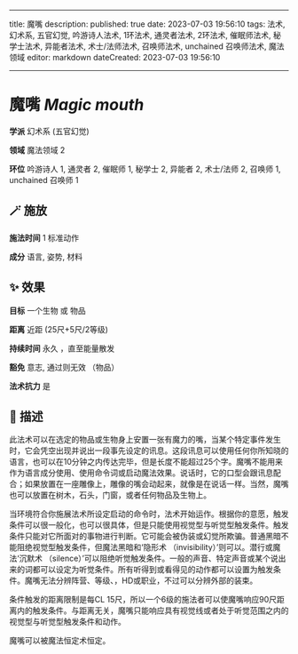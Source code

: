 
---
title: 魔嘴
description: 
published: true
date: 2023-07-03 19:56:10
tags: 法术, 幻术系, 五官幻觉, 吟游诗人法术, 1环法术, 通灵者法术, 2环法术, 催眠师法术, 秘学士法术, 异能者法术, 术士/法师法术, 召唤师法术, unchained 召唤师法术, 魔法领域
editor: markdown
dateCreated: 2023-07-03 19:56:10

---

# **魔嘴** *Magic mouth*

**学派** 幻术系 (五官幻觉) 

**领域** 魔法领域 2

**环位** 吟游诗人 1, 通灵者 2, 催眠师 1, 秘学士 2, 异能者 2, 术士/法师 2, 召唤师 1, unchained 召唤师 1

## 🪄 施放

**施法时间** 1 标准动作

**成分** 语言, 姿势, 材料

## ✨ 效果 

**目标** 一个生物 或 物品 

**距离** 近距 (25尺+5尺/2等级)  

**持续时间** 永久 ，直至能量散发 

**豁免** 意志, 通过则无效 （物品）

**法术抗力** 是

## 📖 描述

此法术可以在选定的物品或生物身上安置一张有魔力的嘴，当某个特定事件发生时，它会凭空出现并说出一段事先设定的讯息。这段讯息可以使用任何你所知晓的语言，也可以在10分钟之内传达完毕，但是长度不能超过25个字。魔嘴不能用来作为语言成分使用、使用命令词或启动魔法效果。说话时，它的口型会跟讯息配合；如果放置在一座雕像上，雕像的嘴会动起来，就像是在说话一样。当然，魔嘴也可以放置在树木，石头，门窗，或者任何物品及生物上。

当环境符合你施展法术所设定启动的命令时，法术开始运作。根据你的意愿，触发条件可以很一般化，也可以很具体，但是只能使用视觉型与听觉型触发条件。触发条件只能对它所面对的事物进行判断。它可能会被伪装或幻觉所欺骗。普通黑暗不能阻绝视觉型触发条件，但魔法黑暗和‘隐形术 （invisibility）’则可以。潜行或魔法‘沉默术 （silence）’可以阻绝听觉触发条件。一般的声音、特定声音或某个说出来的词都可以设定为听觉条件。所有听得到或看得见的动作都可以设置为触发条件。魔嘴无法分辨阵营、等级、，HD或职业，不过可以分辨外部的装束。

条件触发的距离限制是每CL 15尺，所以一个6级的施法者可以使魔嘴响应90尺距离内的触发条件。与距离无关，魔嘴只能响应具有视觉线或者处于听觉范围之内的视觉型与听觉型触发条件和动作。

魔嘴可以被魔法恒定术恒定。
    